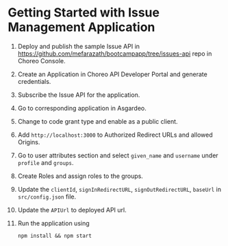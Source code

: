 # Getting Started with Issue Management Application

1.  Deploy and publish the sample Issue API in
    https://github.com/mefarazath/bootcampapp/tree/issues-api repo in Choreo
    Console.
2.  Create an Application in Choreo API Developer Portal and generate
    credentials.
3.  Subscribe the Issue API for the application.
4.  Go to corresponding application in Asgardeo.
5.  Change to code grant type and enable as a public client.
6.  Add `http://localhost:3000` to Authorized Redirect URLs and allowed Origins.
7.  Go to user attributes section and select `given_name` and `username` under
    `profile` and `groups`.
8.  Create Roles and assign roles to the groups.
9.  Update the `clientId`, `signInRedirectURL`, `signOutRedirectURL`, `baseUrl`
    in `src/config.json` file.
10. Update the `APIUrl` to deployed API url.
11. Run the application using


    ```
    npm install && npm start
    ```

